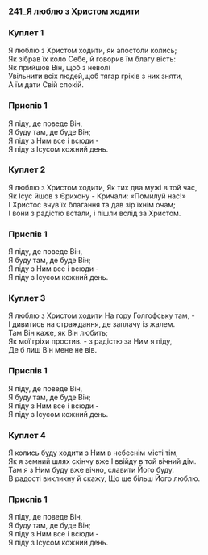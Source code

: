 ### 241_Я люблю з Христом ходити
### Куплет 1
Я люблю з Христом ходити, як апостоли колись;<br/>Як зібрав їх коло Себе, й говорив їм благу вість:<br/>Як прийшов Він, щоб з неволі<br/>Увільнити всіх людей,щоб тягар гріхів з них зняти,<br/>А їм дати Свій спокій.
### Приспів 1
Я піду, де поведе Він,<br/>Я буду там, де буде Він;<br/>Я піду з Ним все і всюди -<br/>Я піду з Ісусом кожний день.
### Куплет 2
Я люблю з Христом ходити, Як тих два мужі в той час,<br/>Як Ісус йшов з Єрихону - Кричали: «Помилуй нас!»<br/>І Христос вчув їх благання та дав зір їхнім очам;<br/>І вони з радістю встали, і пішли вслід за Христом.
### Приспів 1
Я піду, де поведе Він,<br/>Я буду там, де буде Він;<br/>Я піду з Ним все і всюди -<br/>Я піду з Ісусом кожний день.
### Куплет 3
Я люблю з Христом ходити На гору Голгофську там, -<br/>І дивитись на страждання, де заплачу із жалем.<br/>Там Він каже, як Він любить;<br/>Як мої гріхи простив. - з радістю за Ним я піду,<br/>Де б лиш Він мене не вів.
### Приспів 1
Я піду, де поведе Він,<br/>Я буду там, де буде Він;<br/>Я піду з Ним все і всюди -<br/>Я піду з Ісусом кожний день.
### Куплет 4
Я колись буду ходити з Ним в небеснім місті тім,<br/>Як я земний шлях скінчу вже І ввійду в той вічний дім.<br/>Там я з Ним буду вже вічно, славити Його буду.<br/>В радості викликну й скажу, Що ще більш Його люблю.
### Приспів 1
Я піду, де поведе Він,<br/>Я буду там, де буде Він;<br/>Я піду з Ним все і всюди -<br/>Я піду з Ісусом кожний день.

